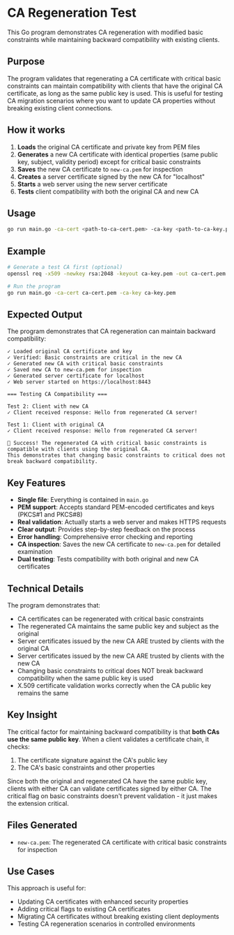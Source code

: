 # CA Regeneration Test

This Go program demonstrates CA regeneration with modified basic constraints while maintaining backward compatibility with existing clients.

## Purpose

The program validates that regenerating a CA certificate with critical basic constraints can maintain compatibility with clients that have the original CA certificate, as long as the same public key is used. This is useful for testing CA migration scenarios where you want to update CA properties without breaking existing client connections.

## How it works

1. **Loads** the original CA certificate and private key from PEM files
2. **Generates** a new CA certificate with identical properties (same public key, subject, validity period) except for critical basic constraints
3. **Saves** the new CA certificate to `new-ca.pem` for inspection
4. **Creates** a server certificate signed by the new CA for "localhost"
5. **Starts** a web server using the new server certificate
6. **Tests** client compatibility with both the original CA and new CA

## Usage

```bash
go run main.go -ca-cert <path-to-ca-cert.pem> -ca-key <path-to-ca-key.pem>
```

## Example

```bash
# Generate a test CA first (optional)
openssl req -x509 -newkey rsa:2048 -keyout ca-key.pem -out ca-cert.pem -days 365 -nodes -subj "/CN=Test CA"

# Run the program
go run main.go -ca-cert ca-cert.pem -ca-key ca-key.pem
```

## Expected Output

The program demonstrates that CA regeneration can maintain backward compatibility:

```
✓ Loaded original CA certificate and key
✓ Verified: Basic constraints are critical in the new CA
✓ Generated new CA with critical basic constraints
✓ Saved new CA to new-ca.pem for inspection
✓ Generated server certificate for localhost
✓ Web server started on https://localhost:8443

=== Testing CA Compatibility ===

Test 2: Client with new CA
✓ Client received response: Hello from regenerated CA server!

Test 1: Client with original CA
✓ Client received response: Hello from regenerated CA server!

🎉 Success! The regenerated CA with critical basic constraints is compatible with clients using the original CA.
This demonstrates that changing basic constraints to critical does not break backward compatibility.
```

## Key Features

- **Single file**: Everything is contained in `main.go`
- **PEM support**: Accepts standard PEM-encoded certificates and keys (PKCS#1 and PKCS#8)
- **Real validation**: Actually starts a web server and makes HTTPS requests
- **Clear output**: Provides step-by-step feedback on the process
- **Error handling**: Comprehensive error checking and reporting
- **CA inspection**: Saves the new CA certificate to `new-ca.pem` for detailed examination
- **Dual testing**: Tests compatibility with both original and new CA certificates

## Technical Details

The program demonstrates that:
- CA certificates can be regenerated with critical basic constraints
- The regenerated CA maintains the same public key and subject as the original
- Server certificates issued by the new CA ARE trusted by clients with the original CA
- Server certificates issued by the new CA ARE trusted by clients with the new CA
- Changing basic constraints to critical does NOT break backward compatibility when the same public key is used
- X.509 certificate validation works correctly when the CA public key remains the same

## Key Insight

The critical factor for maintaining backward compatibility is that **both CAs use the same public key**. When a client validates a certificate chain, it checks:
1. The certificate signature against the CA's public key
2. The CA's basic constraints and other properties

Since both the original and regenerated CA have the same public key, clients with either CA can validate certificates signed by either CA. The critical flag on basic constraints doesn't prevent validation - it just makes the extension critical.

## Files Generated

- `new-ca.pem`: The regenerated CA certificate with critical basic constraints for inspection

## Use Cases

This approach is useful for:
- Updating CA certificates with enhanced security properties
- Adding critical flags to existing CA certificates
- Migrating CA certificates without breaking existing client deployments
- Testing CA regeneration scenarios in controlled environments